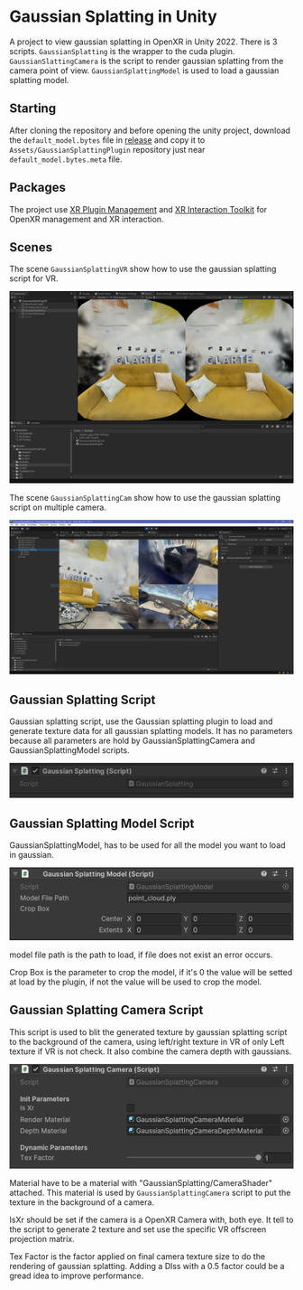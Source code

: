 # Gaussian Splatting in Unity

A project to view gaussian splatting in OpenXR in Unity 2022. There is 3 scripts. `GaussianSplatting` is the wrapper to the cuda plugin. `GaussianSlattingCamera` is the script to render gaussian splatting from the camera point of view. `GaussianSplattingModel` is used to load a gaussian splatting model.

## Starting

After cloning the repository and before opening the unity project, download the `default_model.bytes` file in [release](https://github.com/clarte53/GaussianSplattingVRViewerUnity/releases) and copy it to `Assets/GaussianSplattingPlugin` repository just near `default_model.bytes.meta` file.

## Packages
The project use [XR Plugin Management](https://docs.unity3d.com/Packages/com.unity.xr.management@4.4/manual/index.html) and [XR Interaction Toolkit](https://docs.unity3d.com/Packages/com.unity.xr.interaction.toolkit@2.5/manual/index.html) for OpenXR management and XR interaction.

## Scenes
The scene `GaussianSplattingVR` show how to use the gaussian splatting script for VR.

![VR](vr.png)

The scene `GaussianSplattingCam` show how to use the gaussian splatting script on multiple camera.

![Only Cam](cam.png)

## Gaussian Splatting Script
Gaussian splatting script, use the Gaussian splatting plugin to load and generate texture data for all gaussian splatting models. It has no parameters because all parameters are hold by GaussianSplattingCamera and GaussianSplattingModel scripts.

![Gaussian Splatting](gaussian_script.png)

## Gaussian Splatting Model Script
GaussianSplattingModel, has to be used for all the model you want to load in gaussian.

![Gaussian Splatting](gaussian_model.png)

model file path is the path to load, if file does not exist an error occurs.

Crop Box is the parameter to crop the model, if it's 0 the value will be setted at load by the plugin, if not the value will be used to crop the model.

## Gaussian Splatting Camera Script

This script is used to blit the generated texture by gaussian splatting script to the background of the camera, using left/right texture in VR of only Left texture if VR is not check. It also combine the camera depth with gaussians.

![Gaussian Blit](gaussian_blit.png)

Material have to be a material with "GaussianSplatting/CameraShader" attached. This material is used by `GaussianSplattingCamera` script to put the texture in the background of a camera.

IsXr should be set if the camera is a OpenXR Camera with, both eye. It tell to the script to generate 2 texture and set use the specific VR offscreen projection matrix.

Tex Factor is the factor applied on final camera texture size to do the rendering of gaussian splatting. Adding a Dlss with a 0.5 factor could be a gread idea to improve performance.
